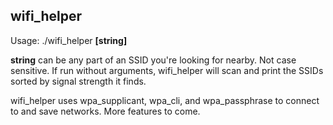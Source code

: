 ## wifi_helper ##

Usage: ./wifi_helper **[string]**

**string** can be any part of an SSID you're looking for nearby. Not case sensitive. If run without arguments, wifi_helper will scan and print the SSIDs sorted by signal strength it finds.

wifi_helper uses wpa_supplicant, wpa_cli, and wpa_passphrase to connect to and save networks. More features to come.
